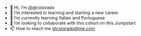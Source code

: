 - 👋 Hi, I’m @gtcolorado
- 👀 I’m interested in learning and starting a new career.
- 🌱 I’m currently learning Italian and Portuguese
- 💞️ I’m looking to collaborate with this cohort on this Jumpstart
- 📫 How to reach me gtcolorado@me.com

<!---
gtcolorado/gtcolorado is a ✨ special ✨ repository because its `README.md` (this file) appears on your GitHub profile.
You can click the Preview link to take a look at your changes.
--->
